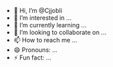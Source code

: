 - 👋 Hi, I’m @Cjjobli
- 👀 I’m interested in ...
- 🌱 I’m currently learning ...
- 💞️ I’m looking to collaborate on ...
- 📫 How to reach me ...
- 😄 Pronouns: ...
- ⚡ Fun fact: ...

<!---
Cjjobli/Cjjobli is a ✨ special ✨ repository because its `README.md` (this file) appears on your GitHub profile.
You can click the Preview link to take a look at your changes.
--->
